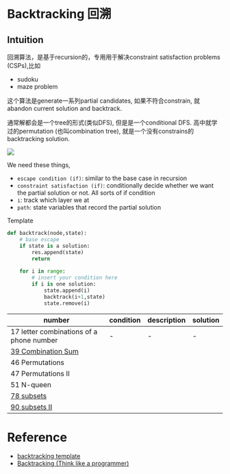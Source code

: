 # Backtracking 回溯

## Intuition

回溯算法，是基于recursion的，专用用于解决constraint satisfaction problems (CSPs),比如

- sudoku
- maze problem

这个算法是generate一系列partial candidates, 如果不符合constrain, 就abandon current solution and backtrack.

通常解都会是一个tree的形式(类似DFS), 但是是一个conditional DFS. 高中就学过的permutation (也叫combination tree), 就是一个没有constrains的backtracking solution.

![](https://i.sstatic.net/pyzZV.jpg)

We need these things,

- `escape condition (if)`: similar to the base case in recursion
- `constraint satisfaction (if)`: conditionally decide whether we want the partial solution or not. All sorts of if condition
- `i`: track which layer we at
- `path`: state variables that record the partial solution

Template

```python
def backtrack(node,state):
    # base escape
    if state is a solution:
        res.append(state)
        return
    
    for i in range:
        # insert your condition here
        if i is one solution:
            state.append(i)
            backtrack(i+1,state)
            state.remove(i)
```



|number|condition|description|solution|
|---|---|---|-|
|17 letter combinations of a phone number|-|-|-|
|[39 Combination Sum](https://leetcode.com/problems/combination-sum/description/)|
|46 Permutations|
|47 Permutations II|
|51 N-queen|
|[78 subsets](https://leetcode.com/problems/subsets/description/)|
|[90 subsets II](https://leetcode.com/problems/subsets-ii/description/)|


# Reference

- [backtracking template](https://www.youtube.com/watch?v=h6nfiZCF0r4&t=1s&ab_channel=Sasacodes)
- [Backtracking (Think like a programmer)](https://www.youtube.com/watch?v=gBC_Fd8EE8A&ab_channel=V.AntonSpraul)
